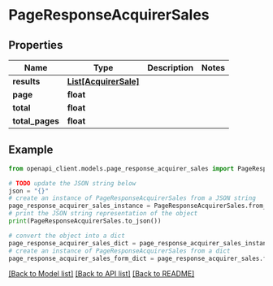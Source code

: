 # PageResponseAcquirerSales



## Properties

Name | Type | Description | Notes
------------ | ------------- | ------------- | -------------
**results** | [**List[AcquirerSale]**](AcquirerSale.md) |  | 
**page** | **float** |  | 
**total** | **float** |  | 
**total_pages** | **float** |  | 

## Example

```python
from openapi_client.models.page_response_acquirer_sales import PageResponseAcquirerSales

# TODO update the JSON string below
json = "{}"
# create an instance of PageResponseAcquirerSales from a JSON string
page_response_acquirer_sales_instance = PageResponseAcquirerSales.from_json(json)
# print the JSON string representation of the object
print(PageResponseAcquirerSales.to_json())

# convert the object into a dict
page_response_acquirer_sales_dict = page_response_acquirer_sales_instance.to_dict()
# create an instance of PageResponseAcquirerSales from a dict
page_response_acquirer_sales_form_dict = page_response_acquirer_sales.from_dict(page_response_acquirer_sales_dict)
```
[[Back to Model list]](../README.md#documentation-for-models) [[Back to API list]](../README.md#documentation-for-api-endpoints) [[Back to README]](../README.md)


